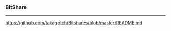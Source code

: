 ### BitShare
---
https://github.com/takagotch/Bitshares/blob/master/README.md

```
```

```
```

```
```


